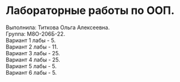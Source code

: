 # Лабораторные работы по ООП.

Выполнила: Титкова Ольга Алексеевна.<br/>
Группа: М8О-206Б-22.<br/>
Вариант 1 лабы - 5.<br/>
Вариант 2 лабы - 11.<br/>
Вариант 3 лабы - 25.<br/>
Вариант 4 лабы - 25.<br/>
Вариант 5 лабы - 5.<br/>
Вариант 6 лабы - 5.<br/>